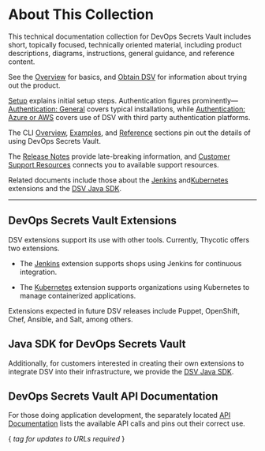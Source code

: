 ﻿[title]: # (About This Collection)
[tags]: # (,)
[priority]: # (1000)

# About This Collection

This technical documentation collection for DevOps Secrets Vault includes short, topically focused, technically oriented material, including product descriptions, diagrams, instructions, general guidance, and reference content.

See the [Overview](./01-overview/index.htm) for basics, and [Obtain DSV](./02-obtain/index.htm) for information about trying out the product.

[Setup](./03-setup/index.htm) explains initial setup steps. Authentication figures prominently— [Authentication: General](.\04-authent-gen\index.htm) covers typical installations, while [Authentication: Azure or AWS](.\05-authent-azure-aws\index.htm) covers use of DSV with third party authentication platforms.

The CLI [Overview](./06-cli-overview/index.htm), [Examples](./07-cli-examples/index.htm), and [Reference](./08-cli-ref/index.htm) sections pin out the details of using DevOps Secrets Vault.

The [Release Notes](./11-relnotes/index.htm) provide late-breaking information, and [Customer Support Resources](./12-cust-support/index.htm) connects you to available support resources.

Related documents include those about the [Jenkins](..\extensions\jenkins\index.htm) and[Kubernetes](..\extensions\kubernetes\index.htm) extensions and the [DSV Java SDK](..\sdk\java\index.htm).

---

## DevOps Secrets Vault Extensions

DSV extensions support its use with other tools. Currently, Thycotic offers two extensions.

* The [Jenkins](..\extensions\jenkins\index.htm) extension supports shops using Jenkins for continuous integration.

* The [Kubernetes](..\extensions\kubernetes\index.htm) extension supports organizations using Kubernetes to manage containerized applications.

Extensions expected in future DSV releases include Puppet, OpenShift, Chef, Ansible, and Salt, among others.

## Java SDK for DevOps Secrets Vault

Additionally, for customers interested in creating their own extensions to integrate DSV into their infrastructure, we provide the [DSV Java SDK](..\sdk\java\index.htm).

## DevOps Secrets Vault API Documentation

For those doing application development, the separately located [API Documentation](https://api.secretsvaultcloud.com) lists the available API calls and pins out their correct use.

{ *tag for updates to URLs required* }

